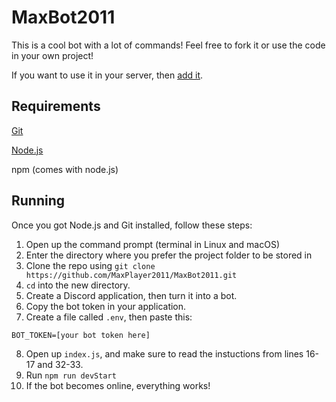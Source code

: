 # MaxBot2011
This is a cool bot with a lot of commands! Feel free to fork it or use the code in your own project!

If you want to use it in your server, then [add it](https://discord.com/api/oauth2/authorize?client_id=934288841383231488&permissions=8&scope=bot%20applications.commands).

## Requirements

[Git](https://git-scm.com)

[Node.js](https://nodejs.org)

npm (comes with node.js)

## Running
Once you got Node.js and Git installed, follow these steps:

1. Open up the command prompt (terminal in Linux and macOS)
2. Enter the directory where you prefer the project folder to be stored in
3. Clone the repo using `git clone https://github.com/MaxPlayer2011/MaxBot2011.git`
4. `cd` into the new directory.
5. Create a Discord application, then turn it into a bot.
6. Copy the bot token in your application.
7. Create a file called `.env`, then paste this:
```
BOT_TOKEN=[your bot token here]
```
8. Open up `index.js`, and make sure to read the instuctions from lines 16-17 and 32-33.
9. Run `npm run devStart`
10. If the bot becomes online, everything works!
